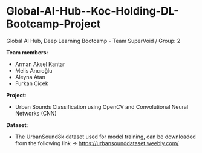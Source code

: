 # Global-AI-Hub--Koc-Holding-DL-Bootcamp-Project

Global AI Hub, Deep Learning Bootcamp - Team SuperVoid / Group: 2

**Team members:**

- Arman Aksel Kantar
- Melis Arıcıoğlu
- Aleyna Atan
- Furkan Çiçek

**Project**:
- Urban Sounds Classification using OpenCV and Convolutional Neural Networks (CNN)


**Dataset**:
- The UrbanSound8k dataset used for model training, can be downloaded from the following link -> https://urbansounddataset.weebly.com/
